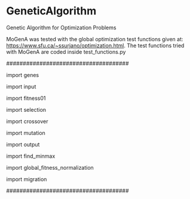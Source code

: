 # GeneticAlgorithm
Genetic Algorithm for Optimization Problems

MoGenA was tested with the global optimization test functions given at: https://www.sfu.ca/~ssurjano/optimization.html. The test functions tried with MoGenA are coded inside test_functions.py

#####################################

import genes

import input

import fitness01

import selection

import crossover

import mutation

import output

import find_minmax

import global_fitness_normalization

import migration

#####################################
